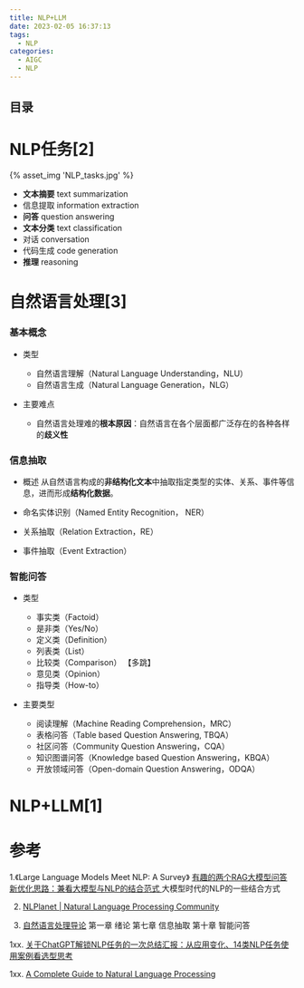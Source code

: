 ```yaml
---
title: NLP+LLM 
date: 2023-02-05 16:37:13
tags:
  - NLP
categories:
  - AIGC  
  - NLP
---
```


<p></p>
<!-- more -->

## 目录
<!-- toc -->

# NLP任务[2]
{% asset_img 'NLP_tasks.jpg' %}


+ **文本摘要** text summarization
+ 信息提取 information extraction
+ **问答** question answering
+ **文本分类** text classification
+ 对话 conversation
+ 代码生成 code generation
+ **推理** reasoning

# 自然语言处理[3]
### 基本概念
+ 类型
  + 自然语言理解（Natural Language  Understanding，NLU）
  + 自然语言生成（Natural Language Generation，NLG）

+ 主要难点
  - 自然语言处理难的**根本原因**：自然语言在各个层面都广泛存在的各种各样的**歧义性**


### 信息抽取
+ 概述
从自然语言构成的**非结构化文本**中抽取指定类型的实体、关系、事件等信息，进而形成**结构化数据**。

+ 命名实体识别（Named Entity Recognition， NER）
+ 关系抽取（Relation Extraction，RE）
+ 事件抽取（Event Extraction）

### 智能问答
+ 类型
  - 事实类（Factoid）
  - 是非类（Yes/No）
  - 定义类（Definition）
  - 列表类（List）
  - 比较类（Comparison）
    【多跳】
  - 意见类（Opinion）
  - 指导类（How-to）


+ 主要类型
  - 阅读理解（Machine Reading Comprehension，MRC）
  - 表格问答（Table based Question Answering, TBQA）
  - 社区问答（Community Question Answering，CQA）
  - 知识图谱问答（Knowledge based Question Answering，KBQA）
  - 开放领域问答（Open-domain Question Answering，ODQA）


# NLP+LLM[1]

# 参考
1.《Large Language Models Meet NLP: A Survey》 
  [有趣的两个RAG大模型问答新优化思路：兼看大模型与NLP的结合范式 ](https://mp.weixin.qq.com/s/dRlkv24vTCeUiVvRGmDdQg)
大模型时代的NLP的一些结合方式

2. [NLPlanet | Natural Language Processing Community](https://www.nlplanet.org/)


3. [自然语言处理导论](https://intro-nlp.github.io/)
   第一章 绪论
   第七章 信息抽取
   第十章 智能问答

1xx. [关于ChatGPT解锁NLP任务的一次总结汇报：从应用变化、14类NLP任务使用案例看选型思考](https://mp.weixin.qq.com/s?__biz=MzAxMjc3MjkyMg==&mid=2648399456&idx=1&sn=af2ee30aee9e7f6ed441b8335de033b1)

1xx. [A Complete Guide to Natural Language Processing](https://www.deeplearning.ai/resources/natural-language-processing/)

